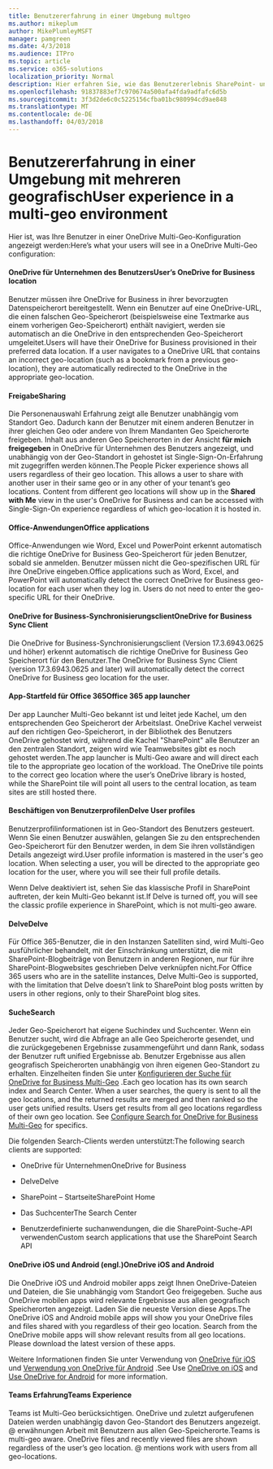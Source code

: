 ```yaml
---
title: Benutzererfahrung in einer Umgebung multgeo
ms.author: mikeplum
author: MikePlumleyMSFT
manager: pamgreen
ms.date: 4/3/2018
ms.audience: ITPro
ms.topic: article
ms.service: o365-solutions
localization_priority: Normal
description: Hier erfahren Sie, wie das Benutzererlebnis SharePoint- und OneDrive in einer Umgebung mit mehreren geografisch.
ms.openlocfilehash: 91837883ef7c970674a500afa4fda9adfafc6d5b
ms.sourcegitcommit: 3f3d2de6c0c5225156cfba01bc980994cd9ae848
ms.translationtype: MT
ms.contentlocale: de-DE
ms.lasthandoff: 04/03/2018
---
```

# <a name="user-experience-in-a-multi-geo-environment"></a><span data-ttu-id="3148c-103">Benutzererfahrung in einer Umgebung mit mehreren geografisch</span><span class="sxs-lookup"><span data-stu-id="3148c-103">User experience in a multi-geo environment</span></span>

<span data-ttu-id="3148c-104">Hier ist, was Ihre Benutzer in einer OneDrive Multi-Geo-Konfiguration angezeigt werden:</span><span class="sxs-lookup"><span data-stu-id="3148c-104">Here’s what your users will see in a OneDrive Multi-Geo configuration:</span></span>

#### <a name="users-onedrive-for-business-location"></a><span data-ttu-id="3148c-105">OneDrive für Unternehmen des Benutzers</span><span class="sxs-lookup"><span data-stu-id="3148c-105">User’s OneDrive for Business location</span></span>

<span data-ttu-id="3148c-p101">Benutzer müssen ihre OneDrive for Business in ihrer bevorzugten Datenspeicherort bereitgestellt. Wenn ein Benutzer auf eine OneDrive-URL, die einen falschen Geo-Speicherort (beispielsweise eine Textmarke aus einem vorherigen Geo-Speicherort) enthält navigiert, werden sie automatisch an die OneDrive in den entsprechenden Geo-Speicherort umgeleitet.</span><span class="sxs-lookup"><span data-stu-id="3148c-p101">Users will have their OneDrive for Business provisioned in their preferred data location. If a user navigates to a OneDrive URL that contains an incorrect geo-location (such as a bookmark from a previous geo-location), they are automatically redirected to the OneDrive in the appropriate geo-location.</span></span>

#### <a name="sharing"></a><span data-ttu-id="3148c-108">Freigabe</span><span class="sxs-lookup"><span data-stu-id="3148c-108">Sharing</span></span>

<span data-ttu-id="3148c-p102">Die Personenauswahl Erfahrung zeigt alle Benutzer unabhängig vom Standort Geo. Dadurch kann der Benutzer mit einem anderen Benutzer in ihrer gleichen Geo oder andere von Ihrem Mandanten Geo Speicherorte freigeben. Inhalt aus anderen Geo Speicherorten in der Ansicht **für mich freigegeben** in OneDrive für Unternehmen des Benutzers angezeigt, und unabhängig von der Geo-Standort in gehostet ist Single-Sign-On-Erfahrung mit zugegriffen werden können.</span><span class="sxs-lookup"><span data-stu-id="3148c-p102">The People Picker experience shows all users regardless of their geo location. This allows a user to share with another user in their same geo or in any other of your tenant’s geo locations. Content from different geo locations will show up in the **Shared with Me** view in the user's OneDrive for Business and can be accessed with Single-Sign-On experience regardless of which geo-location it is hosted in.</span></span>

#### <a name="office-applications"></a><span data-ttu-id="3148c-112">Office-Anwendungen</span><span class="sxs-lookup"><span data-stu-id="3148c-112">Office applications</span></span>

<span data-ttu-id="3148c-p103">Office-Anwendungen wie Word, Excel und PowerPoint erkennt automatisch die richtige OneDrive for Business Geo-Speicherort für jeden Benutzer, sobald sie anmelden. Benutzer müssen nicht die Geo-spezifischen URL für ihre OneDrive eingeben.</span><span class="sxs-lookup"><span data-stu-id="3148c-p103">Office applications such as Word, Excel, and PowerPoint will automatically detect the correct OneDrive for Business geo-location for each user when they log in. Users do not need to enter the geo-specific URL for their OneDrive.</span></span>

#### <a name="onedrive-for-business-sync-client"></a><span data-ttu-id="3148c-115">OneDrive for Business-Synchronisierungsclient</span><span class="sxs-lookup"><span data-stu-id="3148c-115">OneDrive for Business Sync Client</span></span>

<span data-ttu-id="3148c-116">Die OneDrive for Business-Synchronisierungsclient (Version 17.3.6943.0625 und höher) erkennt automatisch die richtige OneDrive for Business Geo Speicherort für den Benutzer.</span><span class="sxs-lookup"><span data-stu-id="3148c-116">The OneDrive for Business Sync Client (version 17.3.6943.0625 and later) will automatically detect the correct OneDrive for Business geo location for the user.</span></span>

#### <a name="office-365-app-launcher"></a><span data-ttu-id="3148c-117">App-Startfeld für Office 365</span><span class="sxs-lookup"><span data-stu-id="3148c-117">Office 365 app launcher</span></span>

<span data-ttu-id="3148c-p104">Der app Launcher Multi-Geo bekannt ist und leitet jede Kachel, um den entsprechenden Geo Speicherort der Arbeitslast. OneDrive Kachel verweist auf den richtigen Geo-Speicherort, in der Bibliothek des Benutzers OneDrive gehostet wird, während die Kachel "SharePoint" alle Benutzer an den zentralen Standort, zeigen wird wie Teamwebsites gibt es noch gehostet werden.</span><span class="sxs-lookup"><span data-stu-id="3148c-p104">The app launcher is Multi-Geo aware and will direct each tile to the appropriate geo location of the workload. The OneDrive tile points to the correct geo location where the user’s OneDrive library is hosted, while the SharePoint tile will point all users to the central location, as team sites are still hosted there.</span></span>

#### <a name="delve-user-profiles"></a><span data-ttu-id="3148c-120">Beschäftigen von Benutzerprofilen</span><span class="sxs-lookup"><span data-stu-id="3148c-120">Delve User profiles</span></span>

<span data-ttu-id="3148c-p105">Benutzerprofilinformationen ist in Geo-Standort des Benutzers gesteuert. Wenn Sie einen Benutzer auswählen, gelangen Sie zu den entsprechenden Geo-Speicherort für den Benutzer werden, in dem Sie ihren vollständigen Details angezeigt wird.</span><span class="sxs-lookup"><span data-stu-id="3148c-p105">User profile information is mastered in the user's geo location. When selecting a user, you will be directed to the appropriate geo location for the user, where you will see their full profile details.</span></span>

<span data-ttu-id="3148c-123">Wenn Delve deaktiviert ist, sehen Sie das klassische Profil in SharePoint auftreten, der kein Multi-Geo bekannt ist.</span><span class="sxs-lookup"><span data-stu-id="3148c-123">If Delve is turned off, you will see the classic profile experience in SharePoint, which is not multi-geo aware.</span></span>

#### <a name="delve"></a><span data-ttu-id="3148c-124">Delve</span><span class="sxs-lookup"><span data-stu-id="3148c-124">Delve</span></span>

<span data-ttu-id="3148c-125">Für Office 365-Benutzer, die in den Instanzen Satelliten sind, wird Multi-Geo ausführlicher behandelt, mit der Einschränkung unterstützt, die mit SharePoint-Blogbeiträge von Benutzern in anderen Regionen, nur für ihre SharePoint-Blogwebsites geschrieben Delve verknüpfen nicht.</span><span class="sxs-lookup"><span data-stu-id="3148c-125">For Office 365 users who are in the satellite instances, Delve Multi-Geo is supported, with the limitation that Delve doesn’t link to SharePoint blog posts written by users in other regions, only to their SharePoint blog sites.</span></span>

#### <a name="search"></a><span data-ttu-id="3148c-126">Suche</span><span class="sxs-lookup"><span data-stu-id="3148c-126">Search</span></span>

<span data-ttu-id="3148c-p106">Jeder Geo-Speicherort hat eigene Suchindex und Suchcenter. Wenn ein Benutzer sucht, wird die Abfrage an alle Geo Speicherorte gesendet, und die zurückgegebenen Ergebnisse zusammengeführt und dann Rank, sodass der Benutzer ruft unified Ergebnisse ab. Benutzer Ergebnisse aus allen geografisch Speicherorten unabhängig von ihren eigenen Geo-Standort zu erhalten. Einzelheiten finden Sie unter [Konfigurieren der Suche für OneDrive for Business Multi-Geo](configure-search-for-multi-geo.md) .</span><span class="sxs-lookup"><span data-stu-id="3148c-p106">Each geo location has its own search index and Search Center. When a user searches, the query is sent to all the geo locations, and the returned results are merged and then ranked so the user gets unified results. Users get results from all geo locations regardless of their own geo location. See [Configure Search for OneDrive for Business Multi-Geo](configure-search-for-multi-geo.md) for specifics.</span></span>

<span data-ttu-id="3148c-131">Die folgenden Search-Clients werden unterstützt:</span><span class="sxs-lookup"><span data-stu-id="3148c-131">The following search clients are supported:</span></span>

-   <span data-ttu-id="3148c-132">OneDrive für Unternehmen</span><span class="sxs-lookup"><span data-stu-id="3148c-132">OneDrive for Business</span></span>

-   <span data-ttu-id="3148c-133">Delve</span><span class="sxs-lookup"><span data-stu-id="3148c-133">Delve</span></span>

-   <span data-ttu-id="3148c-134">SharePoint – Startseite</span><span class="sxs-lookup"><span data-stu-id="3148c-134">SharePoint Home</span></span>

-   <span data-ttu-id="3148c-135">Das Suchcenter</span><span class="sxs-lookup"><span data-stu-id="3148c-135">The Search Center</span></span>

-   <span data-ttu-id="3148c-136">Benutzerdefinierte suchanwendungen, die die SharePoint-Suche-API verwenden</span><span class="sxs-lookup"><span data-stu-id="3148c-136">Custom search applications that use the SharePoint Search API</span></span>

#### <a name="onedrive-ios-and-android"></a><span data-ttu-id="3148c-137">OneDrive iOS und Android (engl.)</span><span class="sxs-lookup"><span data-stu-id="3148c-137">OneDrive iOS and Android</span></span> 

<span data-ttu-id="3148c-p107">Die OneDrive iOS und Android mobiler apps zeigt Ihnen OneDrive-Dateien und Dateien, die Sie unabhängig vom Standort Geo freigegeben. Suche aus OneDrive mobilen apps wird relevante Ergebnisse aus allen geografisch Speicherorten angezeigt. Laden Sie die neueste Version diese Apps.</span><span class="sxs-lookup"><span data-stu-id="3148c-p107">The OneDrive iOS and Android mobile apps will show you your OneDrive files and files shared with you regardless of their geo location. Search from the OneDrive mobile apps will show relevant results from all geo locations. Please download the latest version of these apps.</span></span>

<span data-ttu-id="3148c-141">Weitere Informationen finden Sie unter Verwendung von [OneDrive für iOS](https://support.office.com/article/08d5c5b2-ccc6-40eb-a244-fe3597a3c247) und [Verwendung von OneDrive für Android](https://support.office.com/article/eee1d31c-792d-41d4-8132-f9621b39eb36) .</span><span class="sxs-lookup"><span data-stu-id="3148c-141">See Use [OneDrive on iOS](https://support.office.com/article/08d5c5b2-ccc6-40eb-a244-fe3597a3c247) and [Use OneDrive for Android](https://support.office.com/article/eee1d31c-792d-41d4-8132-f9621b39eb36) for more information.</span></span>

#### <a name="teams-experience"></a><span data-ttu-id="3148c-142">Teams Erfahrung</span><span class="sxs-lookup"><span data-stu-id="3148c-142">Teams Experience</span></span>

<span data-ttu-id="3148c-p108">Teams ist Multi-Geo berücksichtigen. OneDrive und zuletzt aufgerufenen Dateien werden unabhängig davon Geo-Standort des Benutzers angezeigt. @ erwähnungen Arbeit mit Benutzern aus allen Geo-Speicherorte.</span><span class="sxs-lookup"><span data-stu-id="3148c-p108">Teams is multi-geo aware. OneDrive files and recently viewed files are shown regardless of the user’s geo location. @ mentions work with users from all geo-locations.</span></span>
